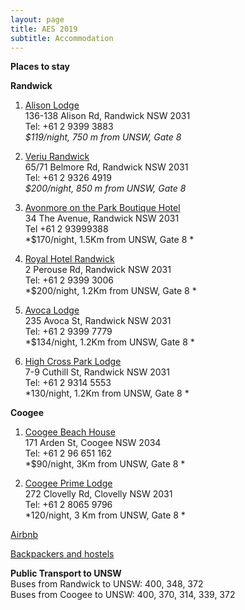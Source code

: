 ```yaml
---
layout: page
title: AES 2019
subtitle: Accommodation
---
```


**Places to stay**  

**Randwick**   

1.	[Alison Lodge](https://www.sydneylodges.com/accommodation/randwick/lodge/9/alison-lodge.html)    
136-138 Alison Rd, Randwick NSW 2031   
 Tel: +61 2 9399 3883   
 *$119/night, 750 m from UNSW, Gate 8*   
 
2.	[Veriu Randwick](https://www.veriu.com.au/randwick/en/)   
65/71 Belmore Rd, Randwick NSW 2031    
Tel: +61 2 9326 4919   
*$200/night, 850 m from UNSW, Gate 8*   
 
3.	[Avonmore on the Park Boutique Hotel](http://www.avonmoreonthepark.com.au/)   
34 The Avenue, Randwick NSW 2031   
Tel +61 2 93999388   
*$170/night,  1.5Km from UNSW, Gate 8 *   

4.	[Royal Hotel Randwick](http://royalhotelrandwick.com.au/)   
2 Perouse Rd, Randwick NSW 2031   
Tel: +61 2 9399 3006   
*$200/night, 1.2Km from UNSW, Gate 8 *   

5.	[Avoca Lodge](https://www.sydneylodges.com/accommodation/randwick/lodge/8/avoca-lodge.html)   
235 Avoca St, Randwick NSW 2031   
Tel: +61 2 9399 7779   
*$134/night, 1.2Km from UNSW, Gate 8  *   

6.	[High Cross Park Lodge](https://www.sydneylodges.com/accommodation/randwick/lodge/11/high-cross-park-lodge.html)   
7-9 Cuthill St, Randwick NSW 2031   
Tel: +61 2 9314 5553   
*130/night, 1.2Km from UNSW, Gate 8  *   

**Coogee**   

1.	[Coogee Beach House](http://www.coogeebeachhouse.com/)   
171 Arden St, Coogee NSW 2034   
Tel: +61 2 96 651 162   
*$90/night, 3Km from UNSW, Gate 8 *   

2.	[Coogee Prime Lodge](http://coogeeprimelodge.com.au/rooms/)   
272 Clovelly Rd, Clovelly NSW 2031   
Tel: +61 2 8065 9796   
*120/night, 3 Km from UNSW, Gate 8  *   

[Airbnb](https://www.airbnb.com.au/)   

[Backpackers and hostels](https://www.hostelworld.com/hostels/Sydney/Coogee)

**Public Transport to UNSW**   
Buses from Randwick to UNSW: 400, 348, 372   
Buses from Coogee to UNSW: 400, 370, 314, 339, 372
